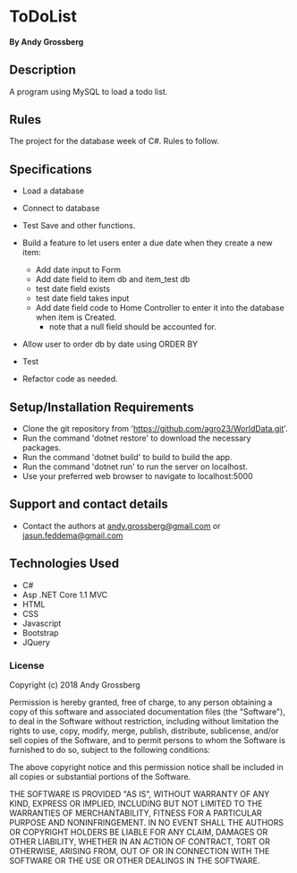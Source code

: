 # ToDoList

#### By Andy Grossberg

## Description
A program using MySQL to load a todo list.

## Rules

The project for the database week of C#. Rules to follow.

## Specifications

* Load a database

* Connect to database

* Test Save and other functions.

* Build a feature to let users enter a due date when they create a new item:
  - Add date input to Form
  - Add date field to item db and item_test db
  - test date field exists
  - test date field takes input
  - Add date field code to Home Controller to enter it into the database when item is Created.
    * note that a null field should be accounted for.

* Allow user to order db by date using ORDER BY  

* Test

* Refactor code as needed.

## Setup/Installation Requirements

* Clone the git repository from 'https://github.com/agro23/WorldData.git'.
* Run the command 'dotnet restore' to download the necessary packages.
* Run the command 'dotnet build' to build to build the app.
* Run the command 'dotnet run' to run the server on localhost.
* Use your preferred web browser to navigate to localhost:5000

## Support and contact details

* Contact the authors at andy.grossberg@gmail.com or jasun.feddema@gmail.com

## Technologies Used

* C#
* Asp .NET Core 1.1 MVC
* HTML
* CSS
* Javascript
* Bootstrap
* JQuery

### License

Copyright (c) 2018 Andy Grossberg

Permission is hereby granted, free of charge, to any person obtaining a copy of this software and associated documentation files (the "Software"), to deal in the Software without restriction, including without limitation the rights to use, copy, modify, merge, publish, distribute, sublicense, and/or sell copies of the Software, and to permit persons to whom the Software is furnished to do so, subject to the following conditions:

The above copyright notice and this permission notice shall be included in all copies or substantial portions of the Software.

THE SOFTWARE IS PROVIDED "AS IS", WITHOUT WARRANTY OF ANY KIND, EXPRESS OR IMPLIED, INCLUDING BUT NOT LIMITED TO THE WARRANTIES OF MERCHANTABILITY, FITNESS FOR A PARTICULAR PURPOSE AND NONINFRINGEMENT. IN NO EVENT SHALL THE AUTHORS OR COPYRIGHT HOLDERS BE LIABLE FOR ANY CLAIM, DAMAGES OR OTHER LIABILITY, WHETHER IN AN ACTION OF CONTRACT, TORT OR OTHERWISE, ARISING FROM, OUT OF OR IN CONNECTION WITH THE SOFTWARE OR THE USE OR OTHER DEALINGS IN THE SOFTWARE.
